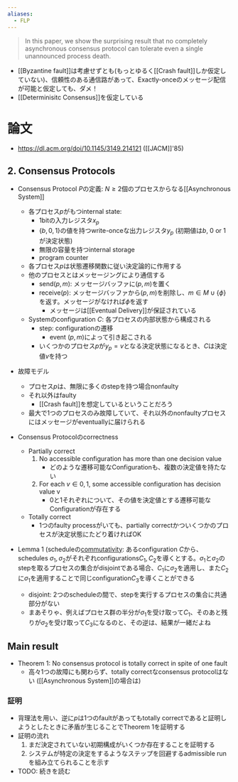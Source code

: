 ```yaml
---
aliases:
  - FLP
---
```

> In this paper, we show the surprising result that no completely asynchronous consensus protocol can tolerate even a single unannounced process death.
- [[Byzantine fault]]は考慮せずとも(もっとゆるく[[Crash fault]]しか仮定していない)、信頼性のある通信路があって、Exactly-onceのメッセージ配信が可能と仮定しても、ダメ！
- [[Determinisitc Consensus]]を仮定している


# 論文
- https://dl.acm.org/doi/10.1145/3149.214121 ([[JACM]]'85)

## 2. Consensus Protocols
- Consensus Protocol $P$の定義: $N \geq 2$個のプロセスからなる[[Asynchronous System]]
	- 各プロセス$p$がもつinternal state:
		- 1bitの入力レジスタ$x_p$
		- ${\{b, 0, 1\}}$の値を持つwrite-onceな出力レジスタ$y_p$ (初期値は$b$, $0$ or $1$が決定状態)
		- 無限の容量を持つinternal storage
		- program counter
	- 各プロセス$p$は状態遷移関数に従い決定論的に作用する
	- 他のプロセスとはメッセージングにより通信する
		- $\text{send}(p, m)$: メッセージバッファに$(p, m)$を置く
		- $\text{receive}(p)$: メッセージバッファから$(p, m)$を削除し、$m \in M \cup \{\phi\}$を返す。メッセージがなければ$\phi$を返す
			- メッセージは[[Eventual Delivery]]が保証されている
	- Systemのconfiguration $C$: 各プロセスの内部状態から構成される
		- step: configurationの遷移
			- event $(p, m)$によって引き起こされる
		- いくつかのプロセス$p$が$y_p = v$となる決定状態になるとき、$C$は決定値$v$を持つ

- 故障モデル
	- プロセス$p$は、無限に多くのstepを持つ場合nonfaulty
	- それ以外はfaulty
		- [[Crash fault]]を想定しているということだろう
	- 最大で1つのプロセスのみ故障していて、それ以外のnonfaultyプロセスにはメッセージがeventuallyに届けられる

- Consensus Protocolのcorrectness
	- Partially correct
		1. No accessible configuration has more than one decision value
			- どのような遷移可能なConfigurationも、複数の決定値を持たない
		2. For each $v \in {0, 1}$, some accessible configuration has decision value v
			- 0と1それぞれについて、その値を決定値とする遷移可能なConfigurationが存在する
	- Totally correct
		- 1つのfaulty processがいても、partially correctかついくつかのプロセスが決定状態にたどり着ければOK


- Lemma 1 (scheduleの[commutativity](commutative): あるconfiguration $C$から、schedules $\sigma_1, \sigma_2$がそれぞれconfigurations$C_1, C_2$を導くとする。$\sigma_1$と$\sigma_2$のstepを取るプロセスの集合がdisjointである場合、$C_1$に$\sigma_2$を適用し、また$C_2$に$\sigma_1$を適用することで同じconfiguration$C_3$を導くことができる
	- disjoint: 2つのscheduleの間で、stepを実行するプロセスの集合に共通部分がない
	- まあそりゃ、例えばプロセス群の半分が$\sigma_1$を受け取って$C_1$、そのあと残りが$\sigma_2$を受け取って$C_3$になるのと、その逆は、結果が一緒だよね

## Main result
- Theorem 1: No consensus protocol is totally correct in spite of one fault
	- 高々1つの故障にも関わらず、totally correctなconsensus protocolはない ([[Asynchronous System]]の場合は)
### 証明
- 背理法を用い、逆に$p$は1つのfaultがあってもtotally correctであると証明しようとしたときに矛盾が生じることでTheorem 1を証明する
-  証明の流れ
	1. まだ決定されていない初期構成がいくつか存在することを証明する
	2. システムが特定の決定をするようなステップを回避するadmissible runを組み立てられることを示す
- TODO: 続きを読む